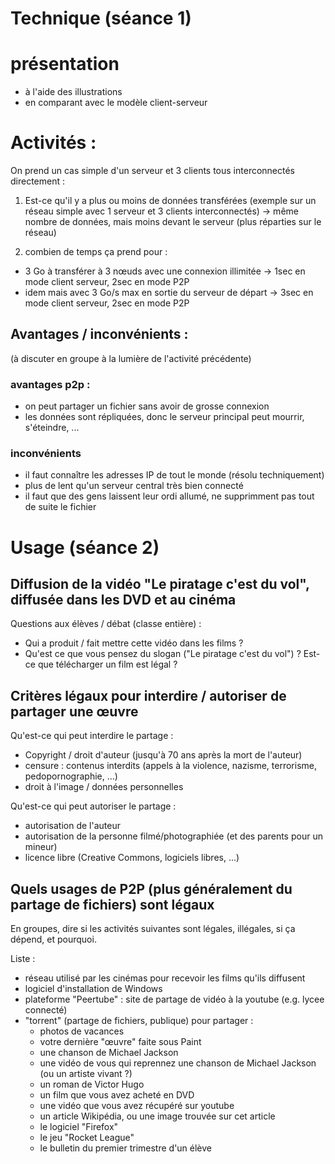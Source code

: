 # Technique (séance 1)

# présentation

* à l'aide des illustrations
* en comparant avec le modèle client-serveur

# Activités :

On prend un cas simple d'un serveur et 3 clients tous interconnectés directement :

1. Est-ce qu'il y a plus ou moins de données transférées (exemple sur un réseau simple avec 1 serveur et 3 clients interconnectés)
   -> même nombre de données, mais moins devant le serveur (plus réparties sur le réseau)

2. combien de temps ça prend pour :
  - 3 Go à transférer à 3 nœuds avec une connexion illimitée -> 1sec en mode client serveur, 2sec en mode P2P
  - idem mais avec 3 Go/s max en sortie du serveur de départ -> 3sec en mode client serveur, 2sec en mode P2P

## Avantages / inconvénients :

(à discuter en groupe à la lumière de l'activité précédente)

### avantages p2p :
-  on peut partager un fichier sans avoir de grosse connexion
-  les données sont répliquées, donc le serveur principal peut mourrir, s'éteindre, ...

### inconvénients
- il faut connaître les adresses IP de tout le monde (résolu techniquement)
- plus de lent qu'un serveur central très bien connecté
- il faut que des gens laissent leur ordi allumé, ne supprimment pas tout de suite le fichier

# Usage (séance 2)

## Diffusion de la vidéo "Le piratage c'est du vol", diffusée dans les DVD et au cinéma

Questions aux élèves / débat (classe entière) :

* Qui a produit / fait mettre cette vidéo dans les films ?
* Qu'est ce que vous pensez du slogan ("Le piratage c'est du vol") ?  Est-ce que télécharger un film est légal ?

## Critères légaux pour interdire / autoriser de partager une œuvre

Qu'est-ce qui peut interdire le partage :
* Copyright / droit d'auteur (jusqu'à 70 ans après la mort de l'auteur)
* censure : contenus interdits (appels à la violence, nazisme, terrorisme, pedopornographie, ...)
* droit à l'image / données personnelles

Qu'est-ce qui peut autoriser le partage :
* autorisation de l'auteur
* autorisation de la personne filmé/photographiée (et des parents pour un mineur)
* licence libre (Creative Commons, logiciels libres, ...)

## Quels usages de P2P (plus généralement du partage de fichiers) sont légaux

En groupes, dire si les activités suivantes sont légales, illégales, si ça dépend, et pourquoi.

Liste :

* réseau utilisé par les cinémas pour recevoir les films qu'ils diffusent
* logiciel d'installation de Windows
* plateforme "Peertube" : site de partage de vidéo à la youtube (e.g. lycee connecté)
* "torrent" (partage de fichiers, publique) pour partager :
  * photos de vacances
  * votre dernière "œuvre" faite sous Paint
  * une chanson de Michael Jackson
  * une vidéo de vous qui reprennez une chanson de Michael Jackson (ou un artiste vivant ?)
  * un roman de Victor Hugo
  * un film que vous avez acheté en DVD
  * une vidéo que vous avez récupéré sur youtube
  * un article Wikipédia, ou une image trouvée sur cet article
  * le logiciel "Firefox"
  * le jeu "Rocket League"
  * le bulletin du premier trimestre d'un élève

